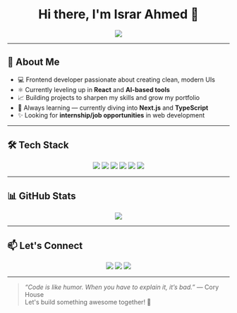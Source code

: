 <h1 align="center">Hi there, I'm Israr Ahmed 👋</h1>

<p align="center">
  <img src="https://readme-typing-svg.herokuapp.com/?lines=Frontend+Developer;React+Enthusiast;AI+Lover;Lifelong+Learner&center=true&width=500&height=45">
</p>

---

## 🚀 About Me

- 💻 Frontend developer passionate about creating clean, modern UIs  
- ⚛️ Currently leveling up in **React** and **AI-based tools**
- 📈 Building projects to sharpen my skills and grow my portfolio
- 🌱 Always learning — currently diving into **Next.js** and **TypeScript**
- ✨ Looking for **internship/job opportunities** in web development

---

## 🛠️ Tech Stack

<div align="center">
  <img src="https://img.shields.io/badge/HTML5-E34F26?style=for-the-badge&logo=html5&logoColor=white"/>
  <img src="https://img.shields.io/badge/CSS3-1572B6?style=for-the-badge&logo=css3&logoColor=white"/>
  <img src="https://img.shields.io/badge/JavaScript-F7DF1E?style=for-the-badge&logo=javascript&logoColor=black"/>
  <img src="https://img.shields.io/badge/React-61DAFB?style=for-the-badge&logo=react&logoColor=black"/>
  <img src="https://img.shields.io/badge/TailwindCSS-06B6D4?style=for-the-badge&logo=tailwindcss&logoColor=white"/>
  <img src="https://img.shields.io/badge/Firebase-FFCA28?style=for-the-badge&logo=firebase&logoColor=black"/>
</div>

---



## 📊 GitHub Stats

<div align="center">
  <img src="https://github-readme-stats.vercel.app/api?username=Israr29&show_icons=true&theme=radical" />
</div>

---

## 📫 Let's Connect

<p align="center">
  <a href="https://www.linkedin.com/in/yourprofile"><img src="https://img.shields.io/badge/LinkedIn-blue?style=for-the-badge&logo=linkedin&logoColor=white"></a>
  <a href="mailto:youremail@example.com"><img src="https://img.shields.io/badge/Email-D14836?style=for-the-badge&logo=gmail&logoColor=white"></a>
  <a href="https://personal-project-99684.web.app"><img src="https://img.shields.io/badge/Portfolio-000000?style=for-the-badge&logo=github&logoColor=white"></a>
</p>

---

> *“Code is like humor. When you have to explain it, it’s bad.”* — Cory House  
> Let's build something awesome together! 🚀
